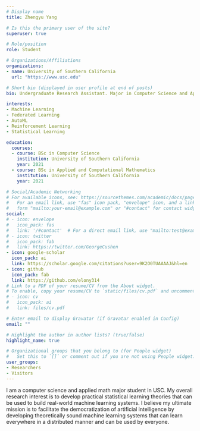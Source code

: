 ```yaml
---
# Display name
title: Zhengyu Yang

# Is this the primary user of the site?
superuser: true

# Role/position
role: Student

# Organizations/Affiliations
organizations:
- name: University of Southern California
  url: "https://www.usc.edu"

# Short bio (displayed in user profile at end of posts)
bio: Undergraduate Research Assistant. Major in Computer Science and Applied Math.

interests:
- Machine Learning
- Federated Learning
- AutoML
- Reinforcement Learning
- Statistical Learning

education:
  courses:
  - course: BSc in Computer Science
    institution: University of Southern California
    year: 2021
  - course: BSc in Applied and Computational Mathematics
    institution: University of Southern California
    year: 2021

# Social/Academic Networking
# For available icons, see: https://sourcethemes.com/academic/docs/page-builder/#icons
#   For an email link, use "fas" icon pack, "envelope" icon, and a link in the
#   form "mailto:your-email@example.com" or "#contact" for contact widget.
social:
# - icon: envelope
#   icon_pack: fas
#   link: '/#contact'  # For a direct email link, use "mailto:test@example.org".
# - icon: twitter
#   icon_pack: fab
#   link: https://twitter.com/GeorgeCushen
- icon: google-scholar
  icon_pack: ai
  link: https://scholar.google.com/citations?user=9K2O0TUAAAAJ&hl=en
- icon: github
  icon_pack: fab
  link: https://github.com/elony314
# Link to a PDF of your resume/CV from the About widget.
# To enable, copy your resume/CV to `static/files/cv.pdf` and uncomment the lines below.
# - icon: cv
#   icon_pack: ai
#   link: files/cv.pdf

# Enter email to display Gravatar (if Gravatar enabled in Config)
email: ""

# Highlight the author in author lists? (true/false)
highlight_name: true

# Organizational groups that you belong to (for People widget)
#   Set this to `[]` or comment out if you are not using People widget.
user_groups:
- Researchers
- Visitors
---
```


I am a computer science and applied math major student in USC. My overall research interest is to develop practical statistical learning theories that can be used to build real-world machine learning systems. I believe my ultimate mission is to facilitate the democratization of artificial intelligence by developing theoretically sound machine learning systems that can learn everywhere in a distributed manner and can be used by everyone.